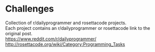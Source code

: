 # Challenges
Collection of r/dailyprogrammer and rosettacode projects.  
Each project contains an r/dailyprogrammer or rosettacode link to the original post.  
https://www.reddit.com/r/dailyprogrammer/  
http://rosettacode.org/wiki/Category:Programming_Tasks
